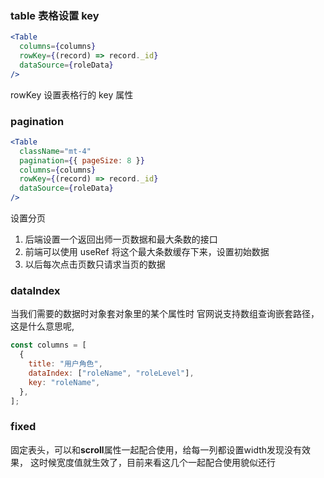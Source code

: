 ### table 表格设置 key

```jsx
<Table
  columns={columns}
  rowKey={(record) => record._id}
  dataSource={roleData}
/>
```

rowKey 设置表格行的 key 属性

### pagination

```jsx
<Table
  className="mt-4"
  pagination={{ pageSize: 8 }}
  columns={columns}
  rowKey={(record) => record._id}
  dataSource={roleData}
/>
```

设置分页

1. 后端设置一个返回出师一页数据和最大条数的接口
2. 前端可以使用 useRef 将这个最大条数缓存下来，设置初始数据
3. 以后每次点击页数只请求当页的数据

### dataIndex

当我们需要的数据时对象套对象里的某个属性时
官网说支持数组查询嵌套路径，这是什么意思呢,
```js
const columns = [
  {
    title: "用户角色",
    dataIndex: ["roleName", "roleLevel"],
    key: "roleName",
  },
];
```

### fixed
固定表头，可以和**scroll**属性一起配合使用，给每一列都设置width发现没有效果，
这时候宽度值就生效了，目前来看这几个一起配合使用貌似还行

